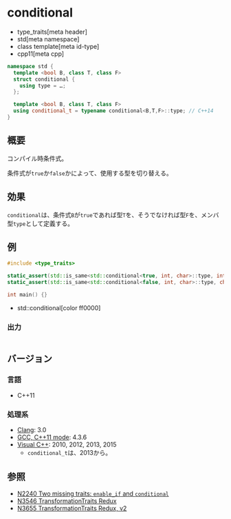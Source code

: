 # conditional
* type_traits[meta header]
* std[meta namespace]
* class template[meta id-type]
* cpp11[meta cpp]

```cpp
namespace std {
  template <bool B, class T, class F>
  struct conditional {
    using type = …;
  };

  template <bool B, class T, class F>
  using conditional_t = typename conditional<B,T,F>::type; // C++14
}
```

## 概要
コンパイル時条件式。

条件式が`true`か`false`かによって、使用する型を切り替える。


## 効果
`conditional`は、条件式`B`が`true`であれば型`T`を、そうでなければ型`F`を、メンバ型`type`として定義する。


## 例
```cpp example
#include <type_traits>

static_assert(std::is_same<std::conditional<true, int, char>::type, int>::value, "select int");
static_assert(std::is_same<std::conditional<false, int, char>::type, char>::value, "select char");

int main() {}
```
* std::conditional[color ff0000]

### 出力
```
```

## バージョン
### 言語
- C++11

### 処理系
- [Clang](/implementation.md#clang): 3.0
- [GCC, C++11 mode](/implementation.md#gcc): 4.3.6
- [Visual C++](/implementation.md#visual_cpp): 2010, 2012, 2013, 2015
	- `conditional_t`は、2013から。


## 参照
- [N2240 Two missing traits: `enable_if` and `conditional`](http://www.open-std.org/jtc1/sc22/wg21/docs/papers/2007/n2240.html)
- [N3546 TransformationTraits Redux](http://www.open-std.org/jtc1/sc22/wg21/docs/papers/2013/n3546.pdf)
- [N3655 TransformationTraits Redux, v2](http://www.open-std.org/jtc1/sc22/wg21/docs/papers/2013/n3655.pdf)

